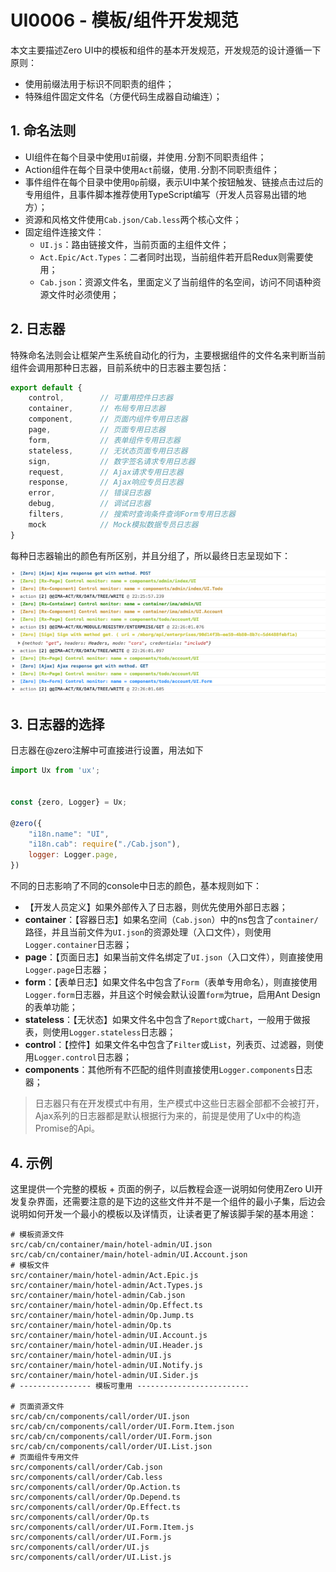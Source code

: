 # UI0006 - 模板/组件开发规范

本文主要描述Zero UI中的模板和组件的基本开发规范，开发规范的设计遵循一下原则：

* 使用前缀法用于标识不同职责的组件；
* 特殊组件固定文件名（方便代码生成器自动编连）；

## 1. 命名法则

* UI组件在每个目录中使用`UI`前缀，并使用`.`分割不同职责组件；
* Action组件在每个目录中使用`Act`前缀，使用`.`分割不同职责组件；
* 事件组件在每个目录中使用`Op`前缀，表示UI中某个按钮触发、链接点击过后的专用组件，且事件脚本推荐使用TypeScript编写（开发人员容易出错的地方）；
* 资源和风格文件使用`Cab.json/Cab.less`两个核心文件；
* 固定组件连接文件：
  * `UI.js`：路由链接文件，当前页面的主组件文件；
  * `Act.Epic/Act.Types`：二者同时出现，当前组件若开启Redux则需要使用；
  * `Cab.json`：资源文件名，里面定义了当前组件的名空间，访问不同语种资源文件时必须使用；

## 2. 日志器

特殊命名法则会让框架产生系统自动化的行为，主要根据组件的文件名来判断当前组件会调用那种日志器，目前系统中的日志器主要包括：

```js
export default {
    control,        // 可重用控件日志器
    container,      // 布局专用日志器
    component,      // 页面内组件专用日志器
    page,           // 页面专用日志器
    form,           // 表单组件专用日志器
    stateless,      // 无状态页面专用日志器
    sign,           // 数字签名请求专用日志器
    request,        // Ajax请求专用日志器
    response,       // Ajax响应专员日志器
    error,          // 错误日志器
    debug,          // 调试日志器
    filters,        // 搜索时查询条件查询Form专用日志器
    mock            // Mock模拟数据专员日志器
}
```

每种日志器输出的颜色有所区别，并且分组了，所以最终日志呈现如下：

![](/document/backup/image/UI0006-1.png)

## 3. 日志器的选择

日志器在@zero注解中可直接进行设置，用法如下

```js
import Ux from 'ux';


const {zero, Logger} = Ux;

@zero({
    "i18n.name": "UI",
    "i18n.cab": require("./Cab.json"),
    logger: Logger.page,
})
```

不同的日志影响了不同的console中日志的颜色，基本规则如下：

* 【开发人员定义】如果外部传入了日志器，则优先使用外部日志器；
* **container**：【容器日志】如果名空间（`Cab.json`）中的ns包含了`container/`路径，并且当前文件为`UI.json`的资源处理（入口文件），则使用`Logger.container`日志器；
* **page**：【页面日志】如果当前文件名绑定了`UI.json`（入口文件），则直接使用`Logger.page`日志器；
* **form**：【表单日志】如果文件名中包含了`Form`（表单专用命名），则直接使用`Logger.form`日志器，并且这个时候会默认设置`form`为true，启用Ant Design的表单功能；
* **stateless**：【无状态】如果文件名中包含了`Report`或`Chart`，一般用于做报表，则使用`Logger.stateless`日志器；
* **control**：【控件】如果文件名中包含了`Filter`或`List`，列表页、过滤器，则使用`Logger.control`日志器；
* **components**：其他所有不匹配的组件则直接使用`Logger.components`日志器；

> 日志器只有在开发模式中有用，生产模式中这些日志器全部都不会被打开，Ajax系列的日志器都是默认根据行为来的，前提是使用了Ux中的构造Promise的Api。

## 4. 示例

这里提供一个完整的模板 + 页面的例子，以后教程会逐一说明如何使用Zero UI开发复杂界面，还需要注意的是下边的这些文件并不是一个组件的最小子集，后边会说明如何开发一个最小的模板以及详情页，让读者更了解该脚手架的基本用途：

```shell
# 模板资源文件
src/cab/cn/container/main/hotel-admin/UI.json
src/cab/cn/container/main/hotel-admin/UI.Account.json
# 模板文件
src/container/main/hotel-admin/Act.Epic.js
src/container/main/hotel-admin/Act.Types.js
src/container/main/hotel-admin/Cab.json
src/container/main/hotel-admin/Op.Effect.ts
src/container/main/hotel-admin/Op.Jump.ts
src/container/main/hotel-admin/Op.ts
src/container/main/hotel-admin/UI.Account.js
src/container/main/hotel-admin/UI.Header.js
src/container/main/hotel-admin/UI.js
src/container/main/hotel-admin/UI.Notify.js
src/container/main/hotel-admin/UI.Sider.js
# ---------------- 模板可重用 -------------------------

# 页面资源文件
src/cab/cn/components/call/order/UI.json
src/cab/cn/components/call/order/UI.Form.Item.json
src/cab/cn/components/call/order/UI.Form.json
src/cab/cn/components/call/order/UI.List.json
# 页面组件专用文件
src/components/call/order/Cab.json
src/components/call/order/Cab.less
src/components/call/order/Op.Action.ts
src/components/call/order/Op.Depend.ts
src/components/call/order/Op.Effect.ts
src/components/call/order/Op.ts
src/components/call/order/UI.Form.Item.js
src/components/call/order/UI.Form.js
src/components/call/order/UI.js
src/components/call/order/UI.List.js
```



